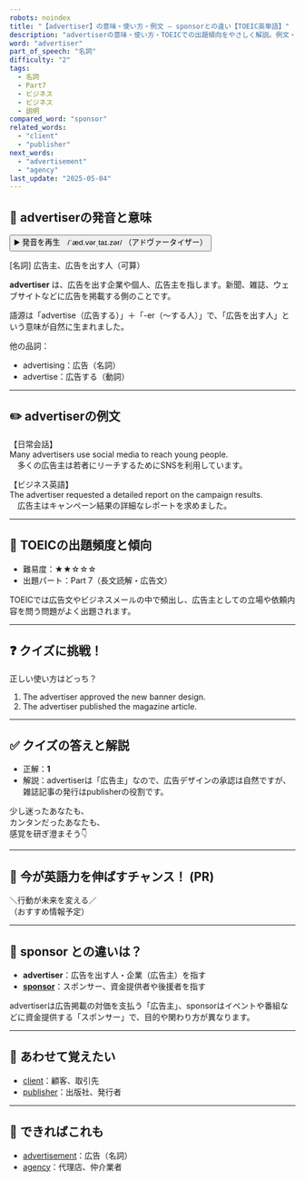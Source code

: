 ```yaml
---
robots: noindex
title: "【advertiser】の意味・使い方・例文 ― sponsorとの違い【TOEIC英単語】"
description: "advertiserの意味・使い方・TOEICでの出題傾向をやさしく解説。例文・クイズ付きでsponsorとの違いもわかりやすく学べます。"
word: "advertiser"
part_of_speech: "名詞"
difficulty: "2"
tags:
  - 名詞
  - Part7
  - ビジネス
  - ビジネス
  - 説明
compared_word: "sponsor"
related_words:
  - "client"
  - "publisher"
next_words:
  - "advertisement"
  - "agency"
last_update: "2025-05-04"
---
```


## 🔰 advertiserの発音と意味

<button class="play-audio" onclick="playTTS('advertiser')">
  <span class="play-audio-main">
    ▶️ 発音を再生　/ˈæd.vərˌtaɪ.zər/
  </span>
  <span class="play-audio-sub">
    （アドヴァータイザー）
  </span>
</button>

[名詞] 広告主、広告を出す人（可算）

**advertiser** は、広告を出す企業や個人、広告主を指します。新聞、雑誌、ウェブサイトなどに広告を掲載する側のことです。

語源は「advertise（広告する）」＋「-er（～する人）」で、「広告を出す人」という意味が自然に生まれました。

他の品詞：  
- advertising：広告（名詞）
- advertise：広告する（動詞）

---

## ✏️ advertiserの例文

【日常会話】  
Many advertisers use social media to reach young people.  
　多くの広告主は若者にリーチするためにSNSを利用しています。

【ビジネス英語】  
The advertiser requested a detailed report on the campaign results.  
　広告主はキャンペーン結果の詳細なレポートを求めました。

---

## 🎯 TOEICの出題頻度と傾向

- 難易度：★★☆☆☆
- 出題パート：Part 7（長文読解・広告文）

TOEICでは広告文やビジネスメールの中で頻出し、広告主としての立場や依頼内容を問う問題がよく出題されます。

---

## ❓ クイズに挑戦！

正しい使い方はどっち？

1. The advertiser approved the new banner design.  
2. The advertiser published the magazine article.

---

## ✅ クイズの答えと解説

- 正解：**1**
- 解説：advertiserは「広告主」なので、広告デザインの承認は自然ですが、雑誌記事の発行はpublisherの役割です。

少し迷ったあなたも、  
カンタンだったあなたも、  
感覚を研ぎ澄まそう👇️

---

## 🚀 今が英語力を伸ばすチャンス！ (PR)

<div class="info-center">
＼行動が未来を変える／<br>  
（おすすめ情報予定）
</div>

---

## 🤔  sponsor との違いは？

- **advertiser**：広告を出す人・企業（広告主）を指す
- **[sponsor](/word/sponsor)**：スポンサー、資金提供者や後援者を指す

advertiserは広告掲載の対価を支払う「広告主」、sponsorはイベントや番組などに資金提供する「スポンサー」で、目的や関わり方が異なります。

---

## 🧩 あわせて覚えたい

- [client](/word/client)：顧客、取引先
- [publisher](/word/publisher)：出版社、発行者

---

## 📖 できればこれも

- [advertisement](/word/advertisement)：広告（名詞）
- [agency](/word/agency)：代理店、仲介業者

<!-- cvid: aid39_bid14 -->
